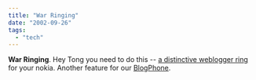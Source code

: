 ```yaml
---
title: "War Ringing"
date: "2002-09-26"
tags: 
  - "tech"
---
```


**War Ringing**. Hey Tong you need to do this -- [a distinctive weblogger ring](http://www.garyturner.net/2002_09_01_archive.html#85480715) for your nokia. Another feature for our [BlogPhone](http://www.theludwigs.com/2002_09_01_archive.html#85491329).
